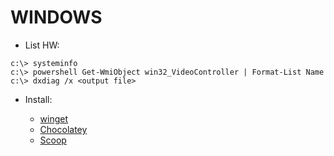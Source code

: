 WINDOWS
=======



* List HW:

```
c:\> systeminfo
c:\> powershell Get-WmiObject win32_VideoController | Format-List Name
c:\> dxdiag /x <output file>
```


* Install:

  * [winget](https://github.com/microsoft/winget-cli/releases)
  * [Chocolatey](https://chocolatey.org/)
  * [Scoop](https://scoop.sh/)
